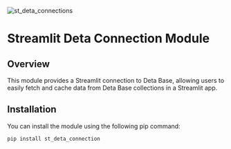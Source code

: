 
![st_deta_connections](https://github.com/mohitrajsinha/st_deta_connection/assets/112544299/8ff92d08-f333-41a7-a2ec-7f8daf2d5da8)

# Streamlit Deta Connection Module

## Overview

This module provides a Streamlit connection to Deta Base, allowing users to easily fetch and cache data from Deta Base collections in a Streamlit app.

## Installation

You can install the module using the following pip command:

```bash
pip install st_deta_connection
